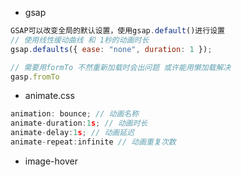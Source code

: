 

- gsap

``` js
GSAP可以改变全局的默认设置，使用gsap.default()进行设置
// 使用线性缓动曲线 和 1秒的动画时长
gsap.defaults({ ease: "none", duration: 1 });

// 需要用formTo 不然重新加载时会出问题 或许能用懒加载解决
gasp.fromTo
```

- animate.css

``` js
animation: bounce; // 动画名称
animate-duration:1s; // 动画时长
animate-delay:1s; // 动画延迟
animate-repeat:infinite // 动画重复次数
```

- image-hover


